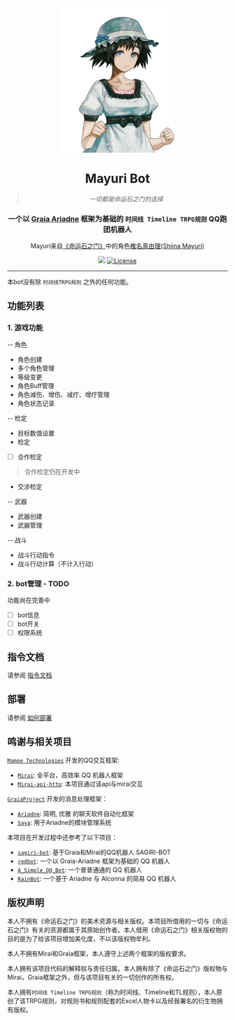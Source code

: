 
<div align="center">

<img src="https://raw.githubusercontent.com/WhiliMior/MayuriBot/master/docs/Mayuri_Shiina.png" width = 260>
  
# Mayuri Bot
> _一切都是命运石之门的选择_
### 一个以 [Graia Ariadne](https://github.com/GraiaProject/Ariadne) 框架为基础的 `时间线 Timeline TRPG规则` QQ跑团机器人
Mayuri来自[《命运石之门》](https://zh.moegirl.org.cn/zh-hans/%E5%91%BD%E8%BF%90%E7%9F%B3%E4%B9%8B%E9%97%A8%E7%B3%BB%E5%88%97)中的角色[椎名真由理(Shiina Mayuri)](https://zh.moegirl.org.cn/%E6%A4%8E%E5%90%8D%E7%9C%9F%E7%94%B1%E7%90%86)
  
<img src="https://img.shields.io/badge/python-3.10+-blue.svg"/> [![License](https://img.shields.io/github/license/WhiliMior/MayuriBot)](https://github.com/WhiliMior/Timeline_Mirai_Ariadne/blob/master/LICENSE)
  
</div>

***

本bot没有除 `时间线TRPG规则` 之外的任何功能。

功能列表
---
### 1. 游戏功能
-- 角色
- 角色创建
- 多个角色管理
- 等级变更
- 角色Buff管理
- 角色减伤、增伤、减疗、增疗管理
- 角色状态记录

-- 检定
- 目标数值设置
- 检定
- [ ] 合作检定
>合作检定仍在开发中
- 交涉检定

-- 武器
- 武器创建
- 武器管理

-- 战斗
- 战斗行动指令
- 战斗行动计算（不计入行动）

### 2. bot管理 - TODO
功能尚在完善中
- [ ] bot信息
- [ ] bot开关
- [ ] 权限系统

## 指令文档
请参阅 [指令文档](https://github.com/WhiliMior/MayuriBot/wiki/%E6%8C%87%E4%BB%A4%E6%96%87%E6%A1%A3)

## 部署
请参阅 [如何部署](https://github.com/WhiliMior/MayuriBot/wiki/%E5%A6%82%E4%BD%95%E9%83%A8%E7%BD%B2)

## 鸣谢与相关项目
[`Mamoe Technologies`](https://github.com/mamoe) 开发的QQ交互框架:
- [`Mirai`](https://github.com/mamoe/mirai): 全平台，高效率 QQ 机器人框架
- [`Mirai-api-http`](https://github.com/project-mirai/mirai-api-http): 本项目通过该api与mirai交互

[`GraiaProject`](https://github.com/GraiaProject) 开发的消息处理框架：
- [`Ariadne`](https://github.com/GraiaProject/Ariadne): 简明, 优雅 的聊天软件自动化框架
- [`Saya`](https://github.com/GraiaProject/Saya): 用于Ariadne的模块管理系统

本项目在开发过程中还参考了以下项目：
- [`sagiri-bot`](https://github.com/SAGIRI-kawaii/sagiri-bot): 基于Graia和Mirai的QQ机器人 SAGIRI-BOT
- [`redbot`](https://github.com/Redlnn/redbot): 一个以 Graia-Ariadne 框架为基础的 QQ 机器人
- [`A_Simple_QQ_Bot`](https://github.com/I-love-study/A_Simple_QQ_Bot): 一个普普通通的 QQ 机器人
- [`RainBot`](https://github.com/RF-Tar-Railt/RaianBot):  一个基于 Ariadne 与 Alconna 的简易 QQ 机器人

## 版权声明

本人不拥有《命运石之门》的美术资源与相关版权。本项目所借用的一切与《命运石之门》有关的资源都属于其原始创作者。本人借用《命运石之门》相关版权物的目的是为了给该项目增加美化度，不以该版权物牟利。

本人不拥有Mirai和Graia框架，本人遵守上述两个框架的版权要求。

本人拥有该项目代码的解释权与责任归属。本人拥有除了《命运石之门》版权物与Mirai，Graia框架之外，但与该项目有关的一切创作的所有权。

本人拥有`时间线 Timeline TRPG规则`（称为时间线、Timeline和TL规则），本人原创了该TRPG规则，对规则书和规则配套的Excel人物卡以及经我署名的衍生物拥有版权。
